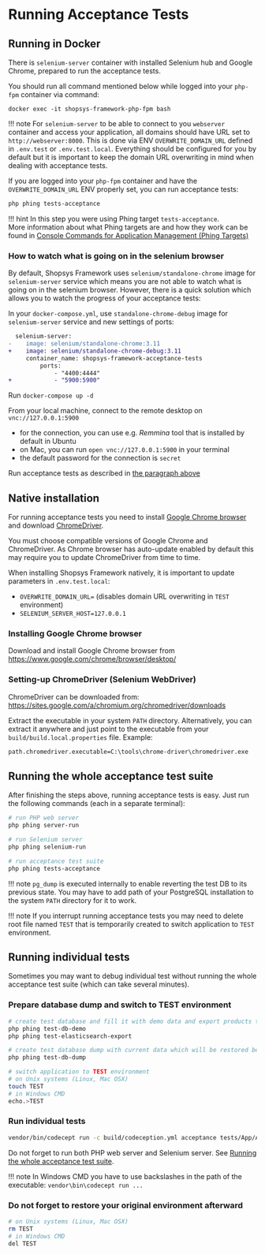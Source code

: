 # Running Acceptance Tests

## Running in Docker
There is `selenium-server` container with installed Selenium hub and Google Chrome, prepared to run the acceptance tests.

You should run all command mentioned below while logged into your `php-fpm` container via command:
```
docker exec -it shopsys-framework-php-fpm bash
```

!!! note
    For `selenium-server` to be able to connect to you `webserver` container and access your application, all domains should have URL set to `http://webserver:8000`.
    This is done via ENV `OVERWRITE_DOMAIN_URL` defined in `.env.test` or `.env.test.local`.
    Everything should be configured for you by default but it is important to keep the domain URL overwriting in mind when dealing with acceptance tests.

If you are logged into your `php-fpm` container and have the `OVERWRITE_DOMAIN_URL` ENV properly set,
you can run acceptance tests:
```sh
php phing tests-acceptance
```

!!! hint
    In this step you were using Phing target `tests-acceptance`.  
    More information about what Phing targets are and how they work can be found in [Console Commands for Application Management (Phing Targets)](../introduction/console-commands-for-application-management-phing-targets.md)

### How to watch what is going on in the selenium browser
By default, Shopsys Framework uses `selenium/standalone-chrome` image for `selenium-server` service which means you are not able to watch what is going on in the selenium browser.
However, there is a quick solution which allows you to watch the progress of your acceptance tests:

In your `docker-compose.yml`, use `standalone-chrome-debug` image for `selenium-server` service and new settings of ports:

```diff
  selenium-server:
-    image: selenium/standalone-chrome:3.11
+    image: selenium/standalone-chrome-debug:3.11
     container_name: shopsys-framework-acceptance-tests
         ports:
             - "4400:4444"
+            - "5900:5900"
```

Run `docker-compose up -d`

From your local machine, connect to the remote desktop on `vnc://127.0.0.1:5900`

- for the connection, you can use e.g. *Remmina* tool that is installed by default in Ubuntu
- on Mac, you can run `open vnc://127.0.0.1:5900` in your terminal
- the default password for the connection is `secret`

Run acceptance tests as described in [the paragraph above](#running-in-docker)

## Native installation
For running acceptance tests you need to install [Google Chrome browser](https://www.google.com/chrome/browser/desktop/) and download [ChromeDriver](https://sites.google.com/a/chromium.org/chromedriver/).

You must choose compatible versions of Google Chrome and ChromeDriver.
As Chrome browser has auto-update enabled by default this may require you to update ChromeDriver from time to time.

When installing Shopsys Framework natively, it is important to update parameters in `.env.test.local`:

* `OVERWRITE_DOMAIN_URL=` (disables domain URL overwriting in `TEST` environment)
* `SELENIUM_SERVER_HOST=127.0.0.1`

### Installing Google Chrome browser
Download and install Google Chrome browser from <https://www.google.com/chrome/browser/desktop/>

### Setting-up ChromeDriver (Selenium WebDriver)
ChromeDriver can be downloaded from: <https://sites.google.com/a/chromium.org/chromedriver/downloads>

Extract the executable in your system `PATH` directory.
Alternatively, you can extract it anywhere and just point to the executable from your `build/build.local.properties` file.
Example:
```sh
path.chromedriver.executable=C:\tools\chrome-driver\chromedriver.exe
```

## Running the whole acceptance test suite
After finishing the steps above, running acceptance tests is easy.
Just run the following commands (each in a separate terminal):
```sh
# run PHP web server
php phing server-run

# run Selenium server
php phing selenium-run

# run acceptance test suite
php phing tests-acceptance
```

!!! note
    `pg_dump` is executed internally to enable reverting the test DB to its previous state.
    You may have to add path of your PostgreSQL installation to the system `PATH` directory for it to work.

!!! note
    If you interrupt running acceptance tests you may need to delete root file named `TEST` that is temporarily created to switch application to `TEST` environment.

## Running individual tests
Sometimes you may want to debug individual test without running the whole acceptance test suite (which can take several minutes).

### Prepare database dump and switch to TEST environment
```sh
# create test database and fill it with demo data and export products to elasticsearch test index
php phing test-db-demo
php phing test-elasticsearch-export

# create test database dump with current data which will be restored before each test
php phing test-db-dump

# switch application to TEST environment
# on Unix systems (Linux, Mac OSX)
touch TEST
# in Windows CMD
echo.>TEST
```

### Run individual tests
```sh
vendor/bin/codecept run -c build/codeception.yml acceptance tests/App/Acceptance/acceptance/OrderCest.php:testOrderCanBeCompleted
```

Do not forget to run both PHP web server and Selenium server. See [Running the whole acceptance test suite](#running-the-whole-acceptance-test-suite).

!!! note
    In Windows CMD you have to use backslashes in the path of the executable: `vendor\bin\codecept run ...`

### Do not forget to restore your original environment afterward
```sh
# on Unix systems (Linux, Mac OSX)
rm TEST
# in Windows CMD
del TEST
```
